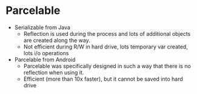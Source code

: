 # Parcelable

- Serializable from Java
    - Reflection is used during the process and lots of additional objects are created along the way.
    - Not efficient during R/W in hard drive, lots temporary var created, lots i/o operations
- Parcelable from Android
    - Parcelable was specifically designed in such a way that there is no reflection when using it.
    - Efficient (more than 10x faster), but it cannot be saved into hard drive



